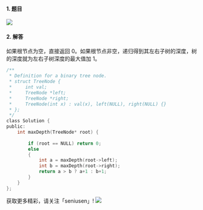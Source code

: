 
#### 1. 题目

![](https://upload-images.jianshu.io/upload_images/11895466-98360433f7033131.png?imageMogr2/auto-orient/strip%7CimageView2/2/w/1240)


#### 2. 解答

如果根节点为空，直接返回 0。如果根节点非空，递归得到其左右子树的深度，树的深度就为左右子树深度的最大值加 1。

```c
/**
 * Definition for a binary tree node.
 * struct TreeNode {
 *     int val;
 *     TreeNode *left;
 *     TreeNode *right;
 *     TreeNode(int x) : val(x), left(NULL), right(NULL) {}
 * };
 */
class Solution {
public:
    int maxDepth(TreeNode* root) {
        
        if (root == NULL) return 0;
        else
        {
            int a = maxDepth(root->left);
            int b = maxDepth(root->right);
            return a > b ? a+1 : b+1;
        }
    }
};
```

获取更多精彩，请关注「seniusen」! 
![](https://upload-images.jianshu.io/upload_images/11895466-ee82f7655f20bfeb.jpg?imageMogr2/auto-orient/strip%7CimageView2/2/w/1240)
